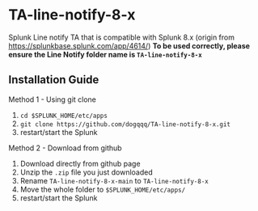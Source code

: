 # TA-line-notify-8-x
Splunk Line notify TA that is compatible with Splunk 8.x (origin from https://splunkbase.splunk.com/app/4614/)
**To be used correctly, please ensure the Line Notify folder name is `TA-line-notify-8-x`**

## Installation Guide

Method 1 - Using git clone

1. `cd $SPLUNK_HOME/etc/apps`
2. `git clone https://github.com/dogqqq/TA-line-notify-8-x.git`
3. restart/start the Splunk


Method 2 - Download from github

1. Download directly from github page
2. Unzip the `.zip` file you just downloaded
3. Rename `TA-line-notify-8-x-main` to `TA-line-notify-8-x`
4. Move the whole folder to `$SPLUNK_HOME/etc/apps/`
5. restart/start the Splunk
